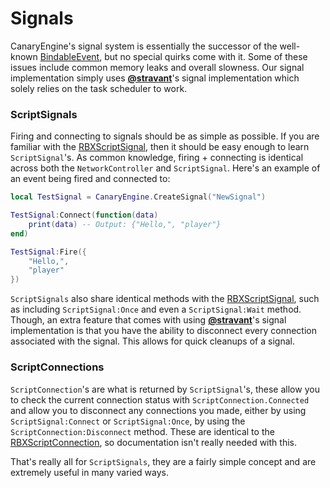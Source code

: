 # Signals

CanaryEngine's signal system is essentially the successor of the well-known [BindableEvent](https://create.roblox.com/docs/reference/engine/classes/BindableEvent), but no special quirks come with it. Some of these issues include common memory leaks and overall slowness. Our signal implementation simply uses **[@stravant](https://github.com/stravant)**'s signal implementation which solely relies on the task scheduler to work.

### ScriptSignals

Firing and connecting to signals should be as simple as possible. If you are familiar with the [RBXScriptSignal](https://create.roblox.com/docs/reference/engine/datatypes/RBXScriptSignal), then it should be easy enough to learn `ScriptSignal`'s. As common knowledge, firing + connecting is identical across both the `NetworkController` and `ScriptSignal`. Here's an example of an event being fired and connected to:

```lua
local TestSignal = CanaryEngine.CreateSignal("NewSignal")

TestSignal:Connect(function(data)
    print(data) -- Output: {"Hello,", "player"}
end)

TestSignal:Fire({
    "Hello,",
    "player"
})
```

`ScriptSignals` also share identical methods with the [RBXScriptSignal](https://create.roblox.com/docs/reference/engine/datatypes/RBXScriptSignal), such as including `ScriptSignal:Once` and even a `ScriptSignal:Wait` method. Though, an extra feature that comes with using **[@stravant](https://github.com/stravant)**'s signal implementation is that you have the ability to disconnect every connection associated with the signal. This allows for quick cleanups of a signal. 

### ScriptConnections

`ScriptConnection`'s are what is returned by `ScriptSignal`'s, these allow you to check the current connection status with `ScriptConnection.Connected` and allow you to disconnect any connections you made, either by using `ScriptSignal:Connect` or `ScriptSignal:Once`, by using the `ScriptConnection:Disconnect` method. These are identical to the [RBXScriptConnection](https://create.roblox.com/docs/reference/engine/datatypes/RBXScriptConnection), so documentation isn't really needed with this.

That's really all for `ScriptSignals`, they are a fairly simple concept and are extremely useful in many varied ways.